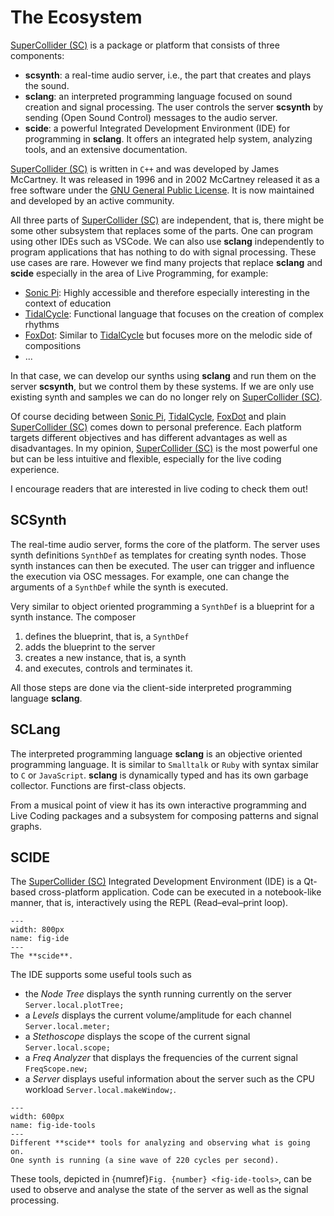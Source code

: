 # The Ecosystem

[SuperCollider (SC)](https://supercollider.github.io/) is a package or platform that consists of three components:
+ **scsynth**: a real-time audio server, i.e., the part that creates and plays the sound.
+ **sclang**: an interpreted programming language focused on sound creation and signal processing. The user controls the server **scsynth** by sending (Open Sound Control) messages to the audio server.
+ **scide**: a powerful Integrated Development Environment (IDE) for programming in **sclang**. It offers an integrated help system, analyzing tools, and an extensive documentation.

[SuperCollider (SC)](https://supercollider.github.io/) is written in ``C++`` and was developed by James McCartney.
It was released in 1996 and in 2002 McCartney released it as a free software under the [GNU General Public License](https://www.gnu.org/licenses/gpl-3.0.en.html).
It is now maintained and developed by an active community.

All three parts of [SuperCollider (SC)](https://supercollider.github.io/) are independent, that is, there might be some other subsystem that replaces some of the parts.
One can program using other IDEs such as VSCode.
We can also use **sclang** independently to program applications that has nothing to do with signal processing.
These use cases are rare.
However we find many projects that replace **sclang** and **scide** especially in the area of Live Programming, for example:

+ [Sonic Pi](https://sonic-pi.net/): Highly accessible and therefore especially interesting in the context of education 
+ [TidalCycle](https://tidalcycles.org/): Functional language that focuses on the creation of complex rhythms
+ [FoxDot](https://foxdot.org/): Similar to [TidalCycle](https://tidalcycles.org/) but focuses more on the melodic side of compositions
+ ...

In that case, we can develop our synths using **sclang** and run them on the server **scsynth**, but we control them by these systems.
If we are only use existing synth and samples we can do no longer rely on [SuperCollider (SC)](https://supercollider.github.io/).

Of course deciding between [Sonic Pi](https://sonic-pi.net/), [TidalCycle](https://tidalcycles.org/), [FoxDot](https://foxdot.org/) and plain [SuperCollider (SC)](https://supercollider.github.io/) comes down to personal preference.
Each platform targets different objectives and has different advantages as well as disadvantages.
In my opinion, [SuperCollider (SC)](https://supercollider.github.io/) is the most powerful one but can be less intuitive and flexible, especially for the live coding experience.

I encourage readers that are interested in live coding to check them out!

## SCSynth

The real-time audio server, forms the core of the platform.
The server uses synth definitions ``SynthDef`` as templates for creating synth nodes.
Those synth instances can then be executed.
The user can trigger and influence the execution via OSC messages.
For example, one can change the arguments of a ``SynthDef`` while the synth is executed.

Very similar to object oriented programming a ``SynthDef`` is a blueprint for a synth instance.
The composer

1. defines the blueprint, that is, a ``SynthDef``
2. adds the blueprint to the server
3. creates a new instance, that is, a synth
4. and executes, controls and terminates it.

All those steps are done via the client-side interpreted programming language **sclang**.

## SCLang

The interpreted programming language **sclang** is an objective oriented programming language.
It is similar to ``Smalltalk`` or ``Ruby`` with syntax similar to ``C`` or ``JavaScript``.
**sclang** is dynamically typed and has its own garbage collector.
Functions are first-class objects.

From a musical point of view it has its own interactive programming and Live Coding packages and a subsystem for composing patterns and signal graphs.

## SCIDE

The [SuperCollider (SC)](https://supercollider.github.io/) Integrated Development Environment (IDE) is a Qt-based cross-platform application.
Code can be executed in a notebook-like manner, that is, interactively using the REPL (Read–eval–print loop).

```{figure} ../../figs/ecosystem/ide.png
---
width: 800px
name: fig-ide
---
The **scide**.
```

The IDE supports some useful tools such as

+ the *Node Tree* displays the synth running currently on the server ``Server.local.plotTree;``
+ a *Levels* displays the current volume/amplitude for each channel ``Server.local.meter;``
+ a *Stethoscope* displays the scope of the current signal ``Server.local.scope;``
+ a *Freq Analyzer* that displays the frequencies of the current signal ``FreqScope.new;``
+ a *Server* displays useful information about the server such as the CPU workload ``Server.local.makeWindow;``.

```{figure} ../../figs/ecosystem/ide-tools.png
---
width: 600px
name: fig-ide-tools
---
Different **scide** tools for analyzing and observing what is going on.
One synth is running (a sine wave of 220 cycles per second).
```

These tools, depicted in {numref}`Fig. {number} <fig-ide-tools>`, can be used to observe and analyse the state of the server as well as the signal processing.
